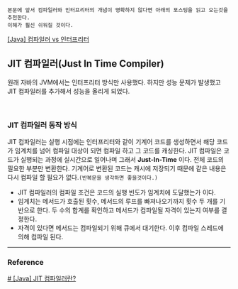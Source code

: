 
```
본문에 앞서 컴파일러와 인터프리터의 개념이 명확하지 않다면 아래의 포스팅을 읽고 오는것을 추천한다.
이해가 훨신 쉬워질 것이다.
```
[[Java] 컴파일러 vs 인터프리터]([Java]%20컴파일러%20vs%20인터프리터.md)

## JIT 컴파일러(Just In Time Compiler)

원래 자바의 JVM에서는 인터프리터 방식만 사용했다. 하지만 성능 문제가 발생했고 JIT 컴파일러를 추가해서 성능을 올리게 되었다.

<br>

### JIT 컴파일러 동작 방식
JIT 컴파일러는 실행 시점에는 인터프리터와 같이 기계어 코드를 생성하면서 해당 코드가 임계치를 넘어 컴파일 대상이 되면 컴파일 하고 그 코드를 캐싱한다. JIT 컴파일은 코드가 실행되는 과정에 실시간으로 일어나며 그래서 **Just-In-Time** 이다. 전체 코드의 필요한 부분만 변환한다. 기계어로 변환된 코드는 캐시에 저장되기 때문에 같은 내용은 다시 컴파일 할 필요가 없다.`(반복문을 생각하면 좋을것이다.)`

- JIT 컴파일러의 컴파일 조건은 코드의 실행 빈도가 임계치에 도달했는가 이다.
- 임계치는 메서드가 호출된 횟수, 메서드의 루프를 빠져나오기까지 횟수 두 개를 기반으로 한다. 두 수의 합계를 확인하고 메서드가 컴파일될 자격이 있는지 여부를 결정한다.
- 자격이 있다면 메서드는 컴파일되기 위해 큐에서 대기한다. 이후 컴파일 스레드에 의해 컴파일 된다.




---

### Reference

[# [Java] JIT 컴파일러란?](https://hyeinisfree.tistory.com/26)  
